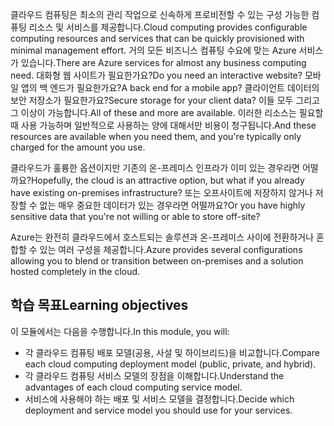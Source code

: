 <span data-ttu-id="5bc74-101">클라우드 컴퓨팅은 최소의 관리 작업으로 신속하게 프로비전할 수 있는 구성 가능한 컴퓨팅 리소스 및 서비스를 제공합니다.</span><span class="sxs-lookup"><span data-stu-id="5bc74-101">Cloud computing provides configurable computing resources and services that can be quickly provisioned with minimal management effort.</span></span> <span data-ttu-id="5bc74-102">거의 모든 비즈니스 컴퓨팅 수요에 맞는 Azure 서비스가 있습니다.</span><span class="sxs-lookup"><span data-stu-id="5bc74-102">There are Azure services for almost any business computing need.</span></span> <span data-ttu-id="5bc74-103">대화형 웹 사이트가 필요한가요?</span><span class="sxs-lookup"><span data-stu-id="5bc74-103">Do you need an interactive website?</span></span> <span data-ttu-id="5bc74-104">모바일 앱의 백 엔드가 필요한가요?</span><span class="sxs-lookup"><span data-stu-id="5bc74-104">A back end for a mobile app?</span></span> <span data-ttu-id="5bc74-105">클라이언트 데이터의 보안 저장소가 필요한가요?</span><span class="sxs-lookup"><span data-stu-id="5bc74-105">Secure storage for your client data?</span></span> <span data-ttu-id="5bc74-106">이들 모두 그리고 그 이상이 가능합니다.</span><span class="sxs-lookup"><span data-stu-id="5bc74-106">All of these and more are available.</span></span> <span data-ttu-id="5bc74-107">이러한 리소스는 필요할 때 사용 가능하며 일반적으로 사용하는 양에 대해서만 비용이 청구됩니다.</span><span class="sxs-lookup"><span data-stu-id="5bc74-107">And these resources are available when you need them, and you're typically only charged for the amount you use.</span></span>

<span data-ttu-id="5bc74-108">클라우드가 훌륭한 옵션이지만 기존의 온-프레미스 인프라가 이미 있는 경우라면 어떨까요?</span><span class="sxs-lookup"><span data-stu-id="5bc74-108">Hopefully, the cloud is an attractive option, but what if you already have existing on-premises infrastructure?</span></span> <span data-ttu-id="5bc74-109">또는 오프사이트에 저장하지 않거나 저장할 수 없는 매우 중요한 데이터가 있는 경우라면 어떨까요?</span><span class="sxs-lookup"><span data-stu-id="5bc74-109">Or you have highly sensitive data that you're not willing or able to store off-site?</span></span>

<span data-ttu-id="5bc74-110">Azure는 완전히 클라우드에서 호스트되는 솔루션과 온-프레미스 사이에 전환하거나 혼합할 수 있는 여러 구성을 제공합니다.</span><span class="sxs-lookup"><span data-stu-id="5bc74-110">Azure provides several configurations allowing you to blend or transition between on-premises and a solution hosted completely in the cloud.</span></span>

## <a name="learning-objectives"></a><span data-ttu-id="5bc74-111">학습 목표</span><span class="sxs-lookup"><span data-stu-id="5bc74-111">Learning objectives</span></span>
<span data-ttu-id="5bc74-112">이 모듈에서는 다음을 수행합니다.</span><span class="sxs-lookup"><span data-stu-id="5bc74-112">In this module, you will:</span></span>

- <span data-ttu-id="5bc74-113">각 클라우드 컴퓨팅 배포 모델(공용, 사설 및 하이브리드)을 비교합니다.</span><span class="sxs-lookup"><span data-stu-id="5bc74-113">Compare each cloud computing deployment model (public, private, and hybrid).</span></span>
- <span data-ttu-id="5bc74-114">각 클라우드 컴퓨팅 서비스 모델의 장점을 이해합니다.</span><span class="sxs-lookup"><span data-stu-id="5bc74-114">Understand the advantages of each cloud computing service model.</span></span>
- <span data-ttu-id="5bc74-115">서비스에 사용해야 하는 배포 및 서비스 모델을 결정합니다.</span><span class="sxs-lookup"><span data-stu-id="5bc74-115">Decide which deployment and service model you should use for your services.</span></span>
